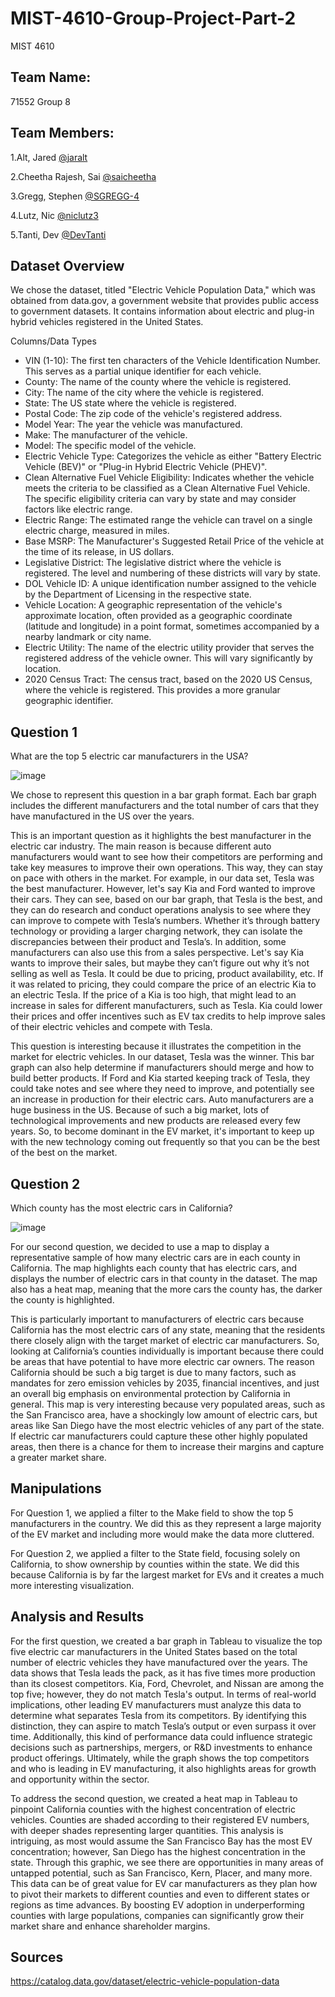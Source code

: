# MIST-4610-Group-Project-Part-2
MIST 4610

## Team Name: 
71552 Group 8

## Team Members:
1.Alt, Jared [@jaralt](https://github.com/jaralt/Mist-4610-Group-Project-Part-2)

2.Cheetha Rajesh, Sai [@saicheetha](https://github.com/saicheetha/MIST-4610-Group-Project-Part-2)

3.Gregg, Stephen [@SGREGG-4](https://github.com/SGREGG-4/Group-Project-2)

4.Lutz, Nic [@niclutz3](https://github.com/niclutz3/MIST-4610-Group-Project-Part-2)

5.Tanti, Dev [@DevTanti](https://github.com/DevTanti/MIST-4610-Group-Project-Part-2/tree/main)

## Dataset Overview

We chose the dataset, titled "Electric Vehicle Population Data," which was obtained from data.gov,
a government website that provides public access to government datasets. It contains information
about electric and plug-in hybrid vehicles registered in the United States. 

Columns/Data Types
- VIN (1-10): The first ten characters of the Vehicle Identification Number. This
serves as a partial unique identifier for each vehicle.
- County: The name of the county where the vehicle is registered.
- City: The name of the city where the vehicle is registered.
- State: The US state where the vehicle is registered.
- Postal Code: The zip code of the vehicle's registered address.
- Model Year: The year the vehicle was manufactured.
- Make: The manufacturer of the vehicle.
- Model: The specific model of the vehicle.
- Electric Vehicle Type: Categorizes the vehicle as either "Battery Electric Vehicle
(BEV)" or "Plug-in Hybrid Electric Vehicle (PHEV)".
- Clean Alternative Fuel Vehicle Eligibility: Indicates whether the vehicle
meets the criteria to be classified as a Clean Alternative Fuel Vehicle. The specific
eligibility criteria can vary by state and may consider factors like electric range. 
- Electric Range: The estimated range the vehicle can travel on a single
electric charge, measured in miles. 
- Base MSRP: The Manufacturer's Suggested Retail Price of the vehicle at the
time of its release, in US dollars.
- Legislative District: The legislative district where the vehicle is registered.
The level and numbering of these districts will vary by state.
- DOL Vehicle ID: A unique identification number assigned to the vehicle by the
Department of Licensing in the respective state.
- Vehicle Location: A geographic representation of the vehicle's approximate location,
often provided as a geographic coordinate (latitude and longitude) in a point format,
sometimes accompanied by a nearby landmark or city name.
- Electric Utility: The name of the electric utility provider that serves the registered
address of the vehicle owner. This will vary significantly by location.
- 2020 Census Tract: The census tract, based on the 2020 US Census, where
the vehicle is registered. This provides a more granular geographic identifier.

## Question 1
What are the top 5 electric car manufacturers in the USA?

![image](https://github.com/user-attachments/assets/62e2e37f-367d-41a1-ba5c-ba4178ba7abb)

We chose to represent this question in a bar graph format. Each bar graph includes the different manufacturers and the total number of cars that they have manufactured in the US over the years.

This is an important question as it highlights the best manufacturer in the electric car industry. The main reason is because different auto manufacturers would want to see how their competitors are performing and take key measures to improve their own operations. This way, they can stay on pace with others in the market. For example, in our data set, Tesla was the best manufacturer. However, let's say Kia and Ford wanted to improve their cars. They can see, based on our bar graph, that Tesla is the best, and they can do research and conduct operations analysis to see where they can improve to compete with Tesla’s numbers. Whether it’s through battery technology or providing a larger charging network, they can isolate the discrepancies between their product and Tesla’s. In addition, some manufacturers can also use this from a sales perspective. Let's say Kia wants to improve their sales, but maybe they can’t figure out why it’s not selling as well as Tesla. It could be due to pricing, product availability, etc. If it was related to pricing, they could compare the price of an electric Kia to an electric Tesla. If the price of a Kia is too high, that might lead to an increase in sales for different manufacturers, such as Tesla. Kia could lower their prices and offer incentives such as EV tax credits to help improve sales of their electric vehicles and compete with Tesla.  

This question is interesting because it illustrates the competition in the market for electric vehicles. In our dataset, Tesla was the winner. This bar graph can also help determine if manufacturers should merge and how to build better products. If Ford and Kia started keeping track of Tesla, they could take notes and see where they need to improve, and potentially see an increase in production for their electric cars. Auto manufacturers are a huge business in the US. Because of such a big market, lots of technological improvements and new products are released every few years. So, to become dominant in the EV market, it's important to keep up with the new technology coming out frequently so that you can be the best of the best on the market.   

## Question 2
Which county has the most electric cars in California?

![image](https://github.com/user-attachments/assets/281156ef-797c-4d3c-af5a-d2f375775bbc)

For our second question, we decided to use a map to display a representative sample of how many electric cars are in each county in California. The map highlights each county that has electric cars, and displays the number of electric cars in that county in the dataset. The map also has a heat map, meaning that the more cars the county has, the darker the county is highlighted. 

This is particularly important to manufacturers of electric cars because California has the most electric cars of any state, meaning that the residents there closely align with the target market of electric car manufacturers. So, looking at California’s counties individually is important because there could be areas that have potential to have more electric car owners. The reason California should be such a big target is due to many factors, such as mandates for zero emission vehicles by 2035, financial incentives, and just an overall big emphasis on environmental protection by California in general. This map is very interesting because very populated areas, such as the San Francisco area, have a shockingly low amount of electric cars, but areas like San Diego have the most electric vehicles of any part of the state. If electric car manufacturers could capture these other highly populated areas, then there is a chance for them to increase their margins and capture a greater market share.
## Manipulations

For Question 1, we applied a filter to the Make field to show the top 5 manufacturers in the country. We did this as they represent a large majority of the EV market and including more would make the data more cluttered. 

For Question 2, we applied a filter to the State field, focusing solely on California, to show ownership by counties within the state. We did this because California is by far the largest market for EVs and it creates a much more interesting visualization.

## Analysis and Results

For the first question, we created a bar graph in Tableau to visualize the top five electric car manufacturers in the United States based on the total number of electric vehicles they have manufactured over the years. The data shows that Tesla leads the pack, as it has five times more production than its closest competitors. Kia, Ford, Chevrolet, and Nissan are among the top five; however, they do not match Tesla's output. In terms of real-world implications, other leading EV manufacturers must analyze this data to determine what separates Tesla from its competitors. By identifying this distinction, they can aspire to match Tesla’s output or even surpass it over time. Additionally, this kind of performance data could influence strategic decisions such as partnerships, mergers, or R&D investments to enhance product offerings. Ultimately, while the graph shows the top competitors and who is leading in EV manufacturing, it also highlights areas for growth and opportunity within the sector. 

To address the second question, we created a heat map in Tableau to pinpoint California counties with the highest concentration of electric vehicles. Counties are shaded according to their registered EV numbers, with deeper shades representing larger quantities. This analysis is intriguing, as most would assume the San Francisco Bay has the most EV concentration; however, San Diego has the highest concentration in the state. Through this graphic, we see there are opportunities in many areas of untapped potential, such as San Francisco, Kern, Placer, and many more. This data can be of great value for EV car manufacturers as they plan how to pivot their markets to different counties and even to different states or regions as time advances. By boosting EV adoption in underperforming counties with large populations, companies can significantly grow their market share and enhance shareholder margins. 

## Sources

https://catalog.data.gov/dataset/electric-vehicle-population-data
